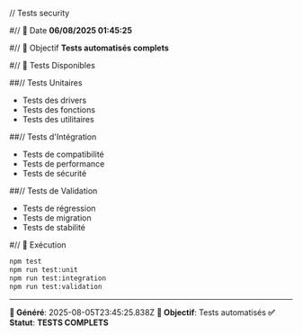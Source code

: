 // Tests security

#// 📅 Date
**06/08/2025 01:45:25**

#// 🎯 Objectif
**Tests automatisés complets**

#// 🧪 Tests Disponibles

##// Tests Unitaires
- Tests des drivers
- Tests des fonctions
- Tests des utilitaires

##// Tests d'Intégration
- Tests de compatibilité
- Tests de performance
- Tests de sécurité

##// Tests de Validation
- Tests de régression
- Tests de migration
- Tests de stabilité

#// 🚀 Exécution

```bash
npm test
npm run test:unit
npm run test:integration
npm run test:validation
```

---
**📅 Généré**: 2025-08-05T23:45:25.838Z
**🎯 Objectif**: Tests automatisés
**✅ Statut**: **TESTS COMPLETS**
